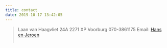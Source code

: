 ```yaml
---
title: contact
date: 2019-10-17 13:42:05
---
```



> Laan van Haagvliet 24A
> 2271 XP Voorburg
> 070-3861175 
> Email: [Hans en Jeroen](mailto:INFO@vandorp-en-degroot.nl/)
<br/><br/>

